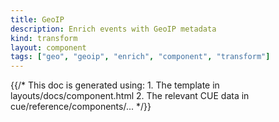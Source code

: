 ```yaml
---
title: GeoIP
description: Enrich events with GeoIP metadata
kind: transform
layout: component
tags: ["geo", "geoip", "enrich", "component", "transform"]
---
```


{{/* This doc is generated using:
     1. The template in layouts/docs/component.html
     2. The relevant CUE data in cue/reference/components/... */}}
